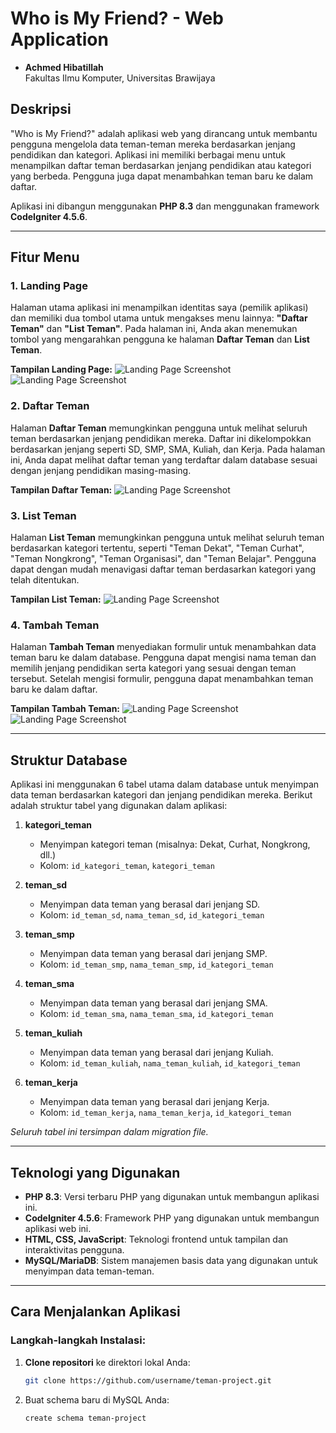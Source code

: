 # Who is My Friend? - Web Application
- **Achmed Hibatillah**  
  Fakultas Ilmu Komputer, Universitas Brawijaya

## Deskripsi

"Who is My Friend?" adalah aplikasi web yang dirancang untuk membantu pengguna mengelola data teman-teman mereka berdasarkan jenjang pendidikan dan kategori. Aplikasi ini memiliki berbagai menu untuk menampilkan daftar teman berdasarkan jenjang pendidikan atau kategori yang berbeda. Pengguna juga dapat menambahkan teman baru ke dalam daftar.

Aplikasi ini dibangun menggunakan **PHP 8.3** dan menggunakan framework **CodeIgniter 4.5.6**.

---

## Fitur Menu

### 1. **Landing Page**
Halaman utama aplikasi ini menampilkan identitas saya (pemilik aplikasi) dan memiliki dua tombol utama untuk mengakses menu lainnya: **"Daftar Teman"** dan **"List Teman"**. Pada halaman ini, Anda akan menemukan tombol yang mengarahkan pengguna ke halaman **Daftar Teman** dan **List Teman**.

**Tampilan Landing Page:**
![Landing Page Screenshot](public/images/readme/lp-1.png)
![Landing Page Screenshot](public/images/readme/lp-2.png)

### 2. **Daftar Teman**
Halaman **Daftar Teman** memungkinkan pengguna untuk melihat seluruh teman berdasarkan jenjang pendidikan mereka. Daftar ini dikelompokkan berdasarkan jenjang seperti SD, SMP, SMA, Kuliah, dan Kerja. Pada halaman ini, Anda dapat melihat daftar teman yang terdaftar dalam database sesuai dengan jenjang pendidikan masing-masing.

**Tampilan Daftar Teman:**
![Landing Page Screenshot](public/images/readme/daftar-teman.png)

### 3. **List Teman**
Halaman **List Teman** memungkinkan pengguna untuk melihat seluruh teman berdasarkan kategori tertentu, seperti "Teman Dekat", "Teman Curhat", "Teman Nongkrong", "Teman Organisasi", dan "Teman Belajar". Pengguna dapat dengan mudah menavigasi daftar teman berdasarkan kategori yang telah ditentukan.

**Tampilan List Teman:**
![Landing Page Screenshot](public/images/readme/list-teman.png)

### 4. **Tambah Teman**
Halaman **Tambah Teman** menyediakan formulir untuk menambahkan data teman baru ke dalam database. Pengguna dapat mengisi nama teman dan memilih jenjang pendidikan serta kategori yang sesuai dengan teman tersebut. Setelah mengisi formulir, pengguna dapat menambahkan teman baru ke dalam daftar.

**Tampilan Tambah Teman:**
![Landing Page Screenshot](public/images/readme/tambah-teman-1.png)
![Landing Page Screenshot](public/images/readme/tambah-teman-2.png)

---

## Struktur Database

Aplikasi ini menggunakan 6 tabel utama dalam database untuk menyimpan data teman berdasarkan kategori dan jenjang pendidikan mereka. Berikut adalah struktur tabel yang digunakan dalam aplikasi:

1. **kategori_teman**
   - Menyimpan kategori teman (misalnya: Dekat, Curhat, Nongkrong, dll.)
   - Kolom: `id_kategori_teman`, `kategori_teman`

2. **teman_sd**
   - Menyimpan data teman yang berasal dari jenjang SD.
   - Kolom: `id_teman_sd`, `nama_teman_sd`, `id_kategori_teman`

3. **teman_smp**
   - Menyimpan data teman yang berasal dari jenjang SMP.
   - Kolom: `id_teman_smp`, `nama_teman_smp`, `id_kategori_teman`

4. **teman_sma**
   - Menyimpan data teman yang berasal dari jenjang SMA.
   - Kolom: `id_teman_sma`, `nama_teman_sma`, `id_kategori_teman`

5. **teman_kuliah**
   - Menyimpan data teman yang berasal dari jenjang Kuliah.
   - Kolom: `id_teman_kuliah`, `nama_teman_kuliah`, `id_kategori_teman`

6. **teman_kerja**
   - Menyimpan data teman yang berasal dari jenjang Kerja.
   - Kolom: `id_teman_kerja`, `nama_teman_kerja`, `id_kategori_teman`

*Seluruh tabel ini tersimpan dalam migration file.*

---

## Teknologi yang Digunakan

- **PHP 8.3**: Versi terbaru PHP yang digunakan untuk membangun aplikasi ini.
- **CodeIgniter 4.5.6**: Framework PHP yang digunakan untuk membangun aplikasi web ini.
- **HTML, CSS, JavaScript**: Teknologi frontend untuk tampilan dan interaktivitas pengguna.
- **MySQL/MariaDB**: Sistem manajemen basis data yang digunakan untuk menyimpan data teman-teman.

---

## Cara Menjalankan Aplikasi

### Langkah-langkah Instalasi:

1. **Clone repositori** ke direktori lokal Anda:
   ```bash
   git clone https://github.com/username/teman-project.git

2. Buat schema baru di MySQL Anda:
   ```bash
   create schema teman-project
